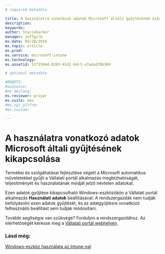 ```yaml
---
# required metadata

title: A használatra vonatkozó adatok Microsoft általi gyűjtésének kikapcsolása | Microsoft Intune
description:
keywords:
author: Staciebarker
manager: jeffgilb
ms.date: 04/28/2016
ms.topic: article
ms.prod:
ms.service: microsoft-intune
ms.technology:
ms.assetid: 51f1594d-0283-41d2-b4c3-a7a4ad70b369

# optional metadata

#ROBOTS:
#audience:
#ms.devlang:
ms.reviewer: priyar
ms.suite: ems
#ms.tgt_pltfrm:
#ms.custom:

---
```



# A használatra vonatkozó adatok Microsoft általi gyűjtésének kikapcsolása

Termékei és szolgáltatásai fejlesztése végett a Microsoft automatikus műveletekkel gyűjti a Vállalati portál alkalmazás megbízhatóságát, teljesítményét és használatának módját jelző névtelen adatokat. 

Ezen adatok gyűjtése kikapcsolható Windows-eszközökön a Vállalati portál alkalmazás **Használati adatok** beállításával. A rendszergazdák nem tudják befolyásolni ezen adatok gyűjtését, és az adatgyűjtésre vonatkozó felhasználói beállítást sem tudják módosítani.

További segítségre van szüksége? Forduljon a rendszergazdához. Az elérhetőségét keresse meg a [Vállalati portál webhelyén](http://portal.manage.microsoft.com).

### Lásd még:
[Windows-eszköz használata az Intune-nal](using-your-windows-device-with-intune.md)

<!--HONumber=Jun16_HO2-->


